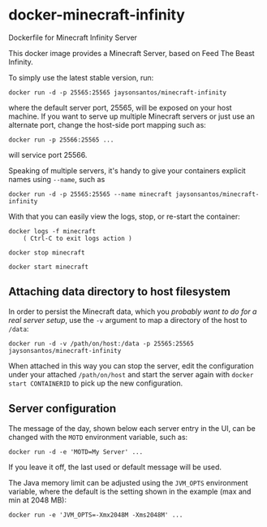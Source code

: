 docker-minecraft-infinity
===============

Dockerfile for Minecraft Infinity Server

This docker image provides a Minecraft Server, based on Feed The Beast Infinity.

To simply use the latest stable version, run:

    docker run -d -p 25565:25565 jaysonsantos/minecraft-infinity

where the default server port, 25565, will be exposed on your host machine. If you want to serve up multiple Minecraft servers or just use an alternate port, change the host-side port mapping such as:

    docker run -p 25566:25565 ...

will service port 25566.

Speaking of multiple servers, it's handy to give your containers explicit names using `--name`, such as

    docker run -d -p 25565:25565 --name minecraft jaysonsantos/minecraft-infinity

With that you can easily view the logs, stop, or re-start the container:

    docker logs -f minecraft
        ( Ctrl-C to exit logs action )

    docker stop minecraft

    docker start minecraft


## Attaching data directory to host filesystem

In order to persist the Minecraft data, which you *probably want to do for a real server setup*, use the `-v` argument to map a directory of the host to ``/data``:

    docker run -d -v /path/on/host:/data -p 25565:25565 jaysonsantos/minecraft-infinity

When attached in this way you can stop the server, edit the configuration under your attached ``/path/on/host`` and start the server again with `docker start CONTAINERID` to pick up the new configuration.


## Server configuration

The message of the day, shown below each server entry in the UI, can be changed with the `MOTD` environment variable, such as:

    docker run -d -e 'MOTD=My Server' ...

If you leave it off, the last used or default message will be used.

The Java memory limit can be adjusted using the `JVM_OPTS` environment variable, where the default is the setting shown in the example (max and min at 2048 MB):

    docker run -e 'JVM_OPTS=-Xmx2048M -Xms2048M' ...
